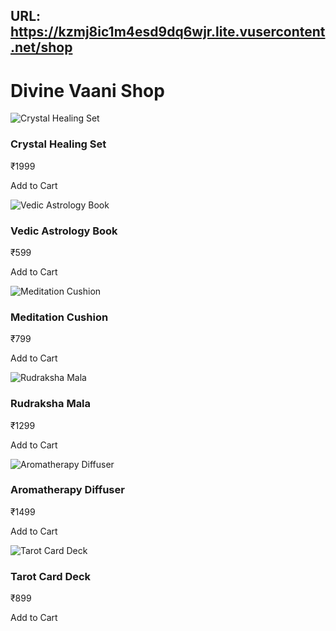 URL: https://kzmj8ic1m4esd9dq6wjr.lite.vusercontent.net/shop
---
# Divine Vaani Shop

![Crystal Healing Set](https://source.unsplash.com/KhoiZJX7qJc)

### Crystal Healing Set

₹1999

Add to Cart

![Vedic Astrology Book](https://source.unsplash.com/HHkNbBz6mPE)

### Vedic Astrology Book

₹599

Add to Cart

![Meditation Cushion](https://source.unsplash.com/8CO3Z7HmnXU)

### Meditation Cushion

₹799

Add to Cart

![Rudraksha Mala](https://source.unsplash.com/CWpGBYooZ7Y)

### Rudraksha Mala

₹1299

Add to Cart

![Aromatherapy Diffuser](https://source.unsplash.com/QciFOzdc4Ks)

### Aromatherapy Diffuser

₹1499

Add to Cart

![Tarot Card Deck](https://source.unsplash.com/97y-PQlwVwk)

### Tarot Card Deck

₹899

Add to Cart